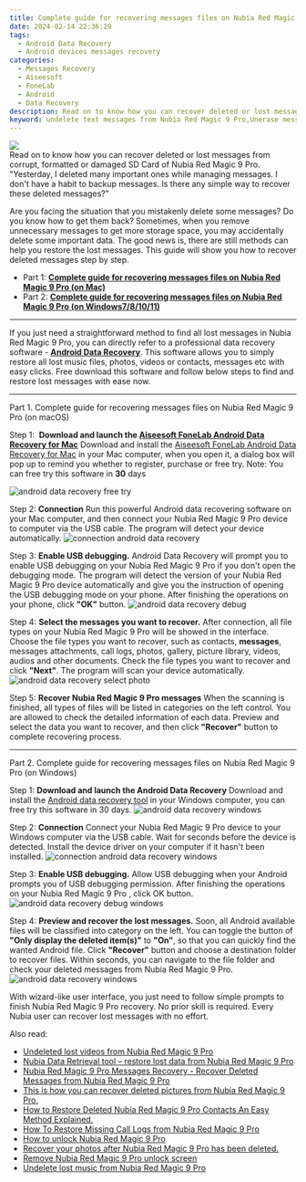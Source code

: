 ```yaml
---
title: Complete guide for recovering messages files on Nubia Red Magic 9 Pro
date: 2024-02-14 22:36:29
tags: 
  - Android Data Recovery
  - Android devices messages recovery
categories: 
  - Messages Recovery
  - Aiseesoft
  - FoneLab
  - Android
  - Data Recovery
description: Read on to know how you can recover deleted or lost messages from corrupt, formatted or damaged SD Card of Nubia Red Magic 9 Pro.
keyword: undelete text messages from Nubia Red Magic 9 Pro,Unerase messages from Nubia Red Magic 9 Pro,broken Nubia Red Magic 9 Pro text messages recovery solution,save lost messages on Nubia Red Magic 9 Pro,retrieve wiped messages Nubia Red Magic 9 Pro,save lost text messages on Nubia Red Magic 9 Pro,how to recover messages Nubia Red Magic 9 Pro,Nubia Red Magic 9 Pro messages disappear,how to get back deleted messages Nubia Red Magic 9 Pro phone,Nubia Red Magic 9 Pro retrieve deleted messages,restore messages when deleted in Nubia Red Magic 9 Pro,recover deleted messages 2018 for Nubia Red Magic 9 Pro
---
```


<img src="https://img0mobiles.techidaily.com/images/best-assets/devices/nubia/nubia-red-magic-9-pro/1.jpg" class="atpl-imgstyle"  />

<div class="atpl-content atpl-for-fonelab-android recover-messages">

<div class="atpl-post-description-part-1">
Read on to know how you can recover deleted or lost messages from corrupt, formatted or damaged SD Card of Nubia Red Magic 9 Pro.
</div>




<div class="atpl-post-description-part-2">
<div class="tpl-content-sub-paragraph-question">
  "Yesterday, I deleted many important ones while managing messages. I don't have a habit to backup messages. Is there any simple way to recover these deleted messages?"
</div>
<div class="tpl-content-sub-paragraph-content">
<p>
  Are you facing the situation that you mistakenly delete some messages? Do you know how to get them back? Sometimes, when you remove unnecessary messages to get more storage space, you may accidentally delete some important data. The good news is, there are still methods can help you restore the lost messages. This guide will show you how to recover deleted messages step by step.
</p>
</div>
</div>

<ul>
  <li>Part 1: <strong><a href="#p1">Complete guide for recovering messages files on Nubia Red Magic 9 Pro (on Mac)</a></strong></li>
  <li>Part 2: <strong><a href="#p2">Complete guide for recovering messages files on Nubia Red Magic 9 Pro (on Windows7/8/10/11)</a></strong></li>
</ul>

<hr>
<div class="atpl-post-description-part-3">
<div class="tpl-content-sub-paragraph-normal">
  <p>
    If you just need a straightforward method to find all lost messages in Nubia Red Magic 9 Pro, you can directly refer to a professional data recovery software - <a href="https://tools.techidaily.com/aiseesoft-android-data-recovery/" target="_blank" rel="noopener"><strong>Android Data Recovery</strong></a>. This software allows you to simply restore all lost music files, photos, videos or contacts, messages etc with easy clicks. Free download this software and follow below steps to find and restore lost messages with ease now.
  </p>
</div>
</div>


<!-- Part 1 -->
<a id="p1" name="p1" ></a><hr>

<div>
  <span class="atpl-step-part-style">Part 1. Complete guide for recovering messages files on Nubia Red Magic 9 Pro (on macOS)</span>
</div>  

<span class="atpl-stepstyle-a"><span>Step 1: </span></span> <strong>Download and launch the <a href="https://tools.techidaily.com/aiseesoft-android-data-recovery-for-mac/" target="_blank" rel="noopener">Aiseesoft FoneLab Android Data Recovery for Mac</a></strong>
Download and install the <a href="https://tools.techidaily.com/aiseesoft-android-data-recovery-for-mac/" target="_blank" rel="noopener">Aiseesoft FoneLab Android Data Recovery for Mac</a> in your Mac computer, when you open it, a dialog box will pop up to remind you whether to register, purchase or free try.
Note: You can free try this software in <strong>30</strong> days

<img src="https://tools.techidaily.com/images/apps/aiseesoft/android-data-recovery/mac-free-try.png" class="atpl-imgstyle" alt="android data recovery free try" />

<span class="atpl-stepstyle-a"><span>Step 2: </span></span> <strong>Connection</strong>
Run this powerful Android data recovering software on your Mac computer, and then connect your Nubia Red Magic 9 Pro device to computer via the USB cable. The program will detect your device automatically.
<img src="https://tools.techidaily.com/images/apps/aiseesoft/android-data-recovery/mac-connection-interface.jpg" class="atpl-imgstyle" alt="connection android data recovery" />

<span class="atpl-stepstyle-a"><span>Step 3: </span></span> <strong>Enable USB debugging.</strong>
Android Data Recovery will prompt you to enable USB debugging on your Nubia Red Magic 9 Pro  if you don't open the debugging mode. The program will detect the version of your Nubia Red Magic 9 Pro device automatically and give you the instruction of opening the USB debugging mode on your phone. After finishing the operations on your phone, click <strong>"OK"</strong> button.
<img src="https://tools.techidaily.com/images/apps/aiseesoft/android-data-recovery/mac-android-usb-debug.jpg"  class="atpl-imgstyle" alt="android data recovery debug" />

<span class="atpl-stepstyle-a"><span>Step 4: </span></span> <strong>Select the messages you want to recover.</strong>
After connection, all file types on your Nubia Red Magic 9 Pro will be showed in the interface. Choose the file types you want to recover, such as contacts, <strong>messages</strong>, messages attachments, call logs, photos, gallery, picture library, videos, audios and other documents. Check the file types you want to recover and click  <b>"Next"</b>. The program will scan your device automatically.
<img src="https://tools.techidaily.com/images/apps/aiseesoft/android-data-recovery/mac-choose-type-messages.jpg" class="atpl-imgstyle" alt="android data recovery select photo" />

<span class="atpl-stepstyle-a"><span>Step 5: </span></span> <strong>Recover Nubia Red Magic 9 Pro messages</strong>
When the scanning is finished, all types of files will be listed in categories on the left control. You are allowed to check the detailed information of each data. Preview and select the data you want to recover, and then click <b>"Recover"</b> button to complete recovering process.

<a id="p2" name="p2"></a><hr>

<div class="atpl-step-part-style">Part 2. Complete guide for recovering messages files on Nubia Red Magic 9 Pro (on Windows)</div>

<span class="atpl-stepstyle-a"><span>Step 1: </span></span> <strong>Download and launch the Android Data Recovery</strong>
Download and install the <a href="https://tools.techidaily.com/aiseesoft-android-data-recovery-for-win/" target="_blank" rel="noopener">Android data recovery tool</a> in your Windows computer, you can free try this software in 30 days.
<img src="https://tools.techidaily.com/images/apps/aiseesoft/android-data-recovery/win-start-interface.png"  class="atpl-imgstyle" alt="android data recovery windows" />

<span class="atpl-stepstyle-a"><span>Step 2: </span></span> <strong>Connection</strong>
Connect your Nubia Red Magic 9 Pro device to your Windows computer via the USB cable. Wait for seconds before the device is detected. Install the device driver on your computer if it hasn't been installed.
<img src="https://tools.techidaily.com/images/apps/aiseesoft/android-data-recovery/win-connection-interface.png" class="atpl-imgstyle" alt="connection android data recovery windows" />

<span class="atpl-stepstyle-a"><span>Step 3: </span></span> <strong>Enable USB debugging.</strong>
Allow USB debugging when your Android prompts you of USB debugging permission. After finishing the operations on your Nubia Red Magic 9 Pro , click OK button.
<img src="https://tools.techidaily.com/images/apps/aiseesoft/android-data-recovery/win-android-usb-debug.png" class="atpl-imgstyle" alt="android data recovery debug windows" />

<span class="atpl-stepstyle-a"><span>Step 4: </span></span> <strong>Preview and recover the lost messages.</strong>
Soon, all Android available files will be classified into category on the left. You can toggle the button of <b>"Only display the deleted item(s)"</b> to <b>"On"</b>, so that you can quickly find the wanted Android file. Click <b>"Recover"</b> button and choose a destination folder to recover files. Within seconds, you can navigate to the file folder and check your deleted messages from Nubia Red Magic 9 Pro.
<img src="https://tools.techidaily.com/images/apps/aiseesoft/android-data-recovery/win-recover-messages.jpg" class="atpl-imgstyle" alt="android data recovery windows" />

<div class="atpl-post-description-part-4">
<div class="tpl-content-sub-paragraph-normal">
  <p>
    With wizard-like user interface, you just need to follow simple prompts to finish Nubia Red Magic 9 Pro recovery. No prior skill is required. Every Nubia user can recover lost messages with no effort.
  </p>
</div>
</div>

<ins class="adsbygoogle"
     style="display:block"
     data-ad-client="ca-pub-7571918770474297"
     data-ad-slot="8358498916"
     data-ad-format="auto"
     data-full-width-responsive="true"></ins>

<span class="atpl-alsoreadstyle">Also read:</span>
<div><ul>
<li><a href="/undeleted-lost-videos-from-nubia-red-magic-9-pro-by-fonelab-android-recover-video/" target="_blank" rel="noopener"><u>Undeleted lost videos from Nubia Red Magic 9 Pro</u></a></li>
<li><a href="/nubia-data-retrieval-tool-restore-lost-data-from-nubia-red-magic-9-pro-by-fonelab-android-recover-data/" target="_blank" rel="noopener"><u>Nubia Data Retrieval tool – restore lost data from Nubia Red Magic 9 Pro</u></a></li>
<li><a href="/nubia-red-magic-9-pro-messages-recovery-recover-deleted-messages-from-nubia-red-magic-9-pro-by-fonelab-android-recover-messages/" target="_blank" rel="noopener"><u>Nubia Red Magic 9 Pro Messages Recovery - Recover Deleted Messages from Nubia Red Magic 9 Pro</u></a></li>
<li><a href="/this-is-how-you-can-recover-deleted-pictures-from-nubia-red-magic-9-pro-by-fonelab-android-recover-pictures/" target="_blank" rel="noopener"><u>This is how you can recover deleted pictures from Nubia Red Magic 9 Pro.</u></a></li>
<li><a href="/how-to-restore-deleted-nubia-red-magic-9-pro-contacts-an-easy-method-explained-by-fonelab-android-recover-contacts/" target="_blank" rel="noopener"><u>How to Restore Deleted Nubia Red Magic 9 Pro Contacts  An Easy Method Explained.</u></a></li>
<li><a href="/how-to-restore-missing-call-logs-from-nubia-red-magic-9-pro-by-fonelab-android-recover-call-logs/" target="_blank" rel="noopener"><u>How To  Restore Missing Call Logs from Nubia Red Magic 9 Pro</u></a></li>
<li><a href="/how-to-unlock-nubia-red-magic-9-pro-by-drfone-android-unlock-android-unlock/" target="_blank" rel="noopener"><u>How to unlock Nubia Red Magic 9 Pro</u></a></li>
<li><a href="/recover-your-photos-after-nubia-red-magic-9-pro-has-been-deleted-by-fonelab-android-recover-photos/" target="_blank" rel="noopener"><u>Recover your photos after Nubia Red Magic 9 Pro has been deleted.</u></a></li>
<li><a href="/remove-nubia-red-magic-9-pro-unlock-screen-by-drfone-android-unlock-android-unlock/" target="_blank" rel="noopener"><u>Remove Nubia Red Magic 9 Pro unlock screen</u></a></li>
<li><a href="/undelete-lost-music-from-nubia-red-magic-9-pro-by-fonelab-android-recover-music/" target="_blank" rel="noopener"><u>Undelete lost music from Nubia Red Magic 9 Pro</u></a></li>
</ul></div>

</div>
